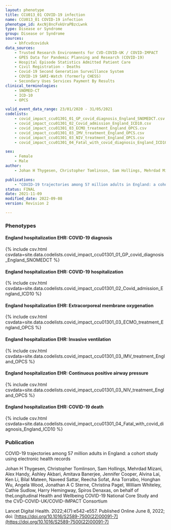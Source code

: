 ```yaml
---
layout: phenotype
title: CCU013_01 COVID-19 infection
name: CCU013_01 COVID-19 infection
phenotype_id: AxcNj8ncFxkUraPBzcLwnk
type: Disease or Syndrome
group: Disease or Syndrome
sources:
    - bhfcvdcoviduk
data_sources:
    - Trusted Research Environments for CVD-COVID-UK / COVID-IMPACT
    - GPES Data for Pandemic Planning and Research (COVID-19)
    - Hospital Episode Statistics Admitted Patient Care
    - Civil Registration - Deaths
    - Covid-19 Second Generation Surveillance System
    - COVID-19 SARI-Watch (formerly CHESS)
    - Secondary Uses Services Payment By Results
clinical_terminologies:
    - SNOMED-CT
    - ICD-10
    - OPCS

valid_event_data_range: 23/01/2020 - 31/05/2021
codelists: 
    - covid_impact_ccu01301_01_GP_covid_diagnosis_England_SNOMEDCT.csv
    - covid_impact_ccu01301_02_Covid_admission_England_ICD10.csv
    - covid_impact_ccu01301_03_ECMO_treatment_England_OPCS.csv
    - covid_impact_ccu01301_03_IMV_treatment_England_OPCS.csv
    - covid_impact_ccu01301_03_NIV_treatment_England_OPCS.csv
    - covid_impact_ccu01301_04_Fatal_with_covid_diagnosis_England_ICD10.csv

sex:
    - Female
    - Male
author: 
    - Johan H Thygesen, Christopher Tomlinson, Sam Hollings, Mehrdad Mizani, Alex Handy, Ashley Akbari, Amitava Banerjee, Jennifer Cooper, Alvina Lai, Ken Li, Bilal Mateen, Naveed Sattar, Reecha Sofat, Ana Torralbo, Honghan Wu, Angela Wood, Jonathan A C Sterne, Christina Pagel, William Whiteley, Cathie Sudlow, Harry Hemingway, Spiros Denaxas, on behalf of the Longitudinal Health and Wellbeing COVID-19 National Core Study and the CVD-COVID-UK/COVID-IMPACT Consortium

publications:
    - "COVID-19 trajectories among 57 million adults in England: a cohort study using electronic health records."
status: FINAL
date: 2021-11-09
modified_date: 2022-09-08
version: Revision 2

---
```


### Phenotypes

#### England hospitalization EHR: COVID-19 diagnosis 
{% include csv.html csvdata=site.data.codelists.covid_impact_ccu01301_01_GP_covid_diagnosis_England_SNOMEDCT %}
#### England hospitalization EHR: COVID-19 hospitalization 
{% include csv.html csvdata=site.data.codelists.covid_impact_ccu01301_02_Covid_admission_England_ICD10 %}
#### England hospitalization EHR: Extracorporeal membrane oxygenation 
{% include csv.html csvdata=site.data.codelists.covid_impact_ccu01301_03_ECMO_treatment_England_OPCS %}
#### England hospitalization EHR: Invasive ventilation 
{% include csv.html csvdata=site.data.codelists.covid_impact_ccu01301_03_IMV_treatment_England_OPCS %}
#### England hospitalization EHR: Continuous positive airway pressure 
{% include csv.html csvdata=site.data.codelists.covid_impact_ccu01301_03_NIV_treatment_England_OPCS %}
#### England hospitalization EHR: COVID-19 death 
{% include csv.html csvdata=site.data.codelists.covid_impact_ccu01301_04_Fatal_with_covid_diagnosis_England_ICD10 %}

### Publication

COVID-19 trajectories among 57 million adults in England: a cohort study using electronic health records

Johan H Thygesen, Christopher Tomlinson, Sam Hollings, Mehrdad Mizani, Alex Handy, Ashley Akbari, Amitava Banerjee, Jennifer Cooper, Alvina Lai, Ken Li, Bilal Mateen, Naveed Sattar, Reecha Sofat, Ana Torralbo, Honghan Wu, Angela Wood, Jonathan A C Sterne, Christina Pagel, William Whiteley, Cathie Sudlow, Harry Hemingway, Spiros Denaxas, on behalf of theLongitudinal Health and Wellbeing COVID-19 National Core Study and the CVD-COVID-UK/COVID-IMPACT Consortium

Lancet Digital Health. 2022;4(7):e542-e557. Published Online June 8, 2022; doi: [https://doi.org/10.1016/S2589-7500(22)00091-7](https://doi.org/10.1016/S2589-7500(22)00091-7)
